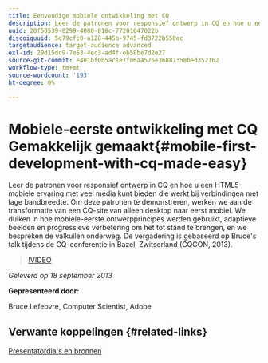 ```yaml
---
title: Eenvoudige mobiele ontwikkeling met CQ
description: Leer de patronen voor responsief ontwerp in CQ en hoe u een HTML5-mobiele ervaring met veel media kunt bieden die werkt bij verbindingen met lage bandbreedte. Om deze patronen te demonstreren, werken we aan de transformatie van een CQ-site van alleen desktop naar eerst mobiel. We duiken in hoe mobiele-eerste ontwerpprincipes werden gebruikt, adaptieve beelden en progressieve verbetering om het tot stand te brengen, en we bespreken de valkuilen onderweg. De vergadering is gebaseerd op Bruce's talk tijdens de CQ-conferentie in Bazel, Zwitserland (CQCON, 2013).
uuid: 20f50539-8299-4080-818c-77201047022b
discoiquuid: 5d79cfc0-a128-445b-9745-fd3722b550ac
targetaudience: target-audience advanced
exl-id: 29d15dc9-7e53-4ec3-ad4f-eb58be7d2e27
source-git-commit: e401bf0b5ac1e7f06a4576e36887358bed352162
workflow-type: tm+mt
source-wordcount: '193'
ht-degree: 0%

---
```


# Mobiele-eerste ontwikkeling met CQ Gemakkelijk gemaakt{#mobile-first-development-with-cq-made-easy}

Leer de patronen voor responsief ontwerp in CQ en hoe u een HTML5-mobiele ervaring met veel media kunt bieden die werkt bij verbindingen met lage bandbreedte. Om deze patronen te demonstreren, werken we aan de transformatie van een CQ-site van alleen desktop naar eerst mobiel. We duiken in hoe mobiele-eerste ontwerpprincipes werden gebruikt, adaptieve beelden en progressieve verbetering om het tot stand te brengen, en we bespreken de valkuilen onderweg. De vergadering is gebaseerd op Bruce&#39;s talk tijdens de CQ-conferentie in Bazel, Zwitserland (CQCON, 2013).

>[!VIDEO](https://video.tv.adobe.com/v/19572/?quality=9)

*Geleverd op 18 september 2013*

**Gepresenteerd door:**

Bruce Lefebvre, Computer Scientist, Adobe

## Verwante koppelingen {#related-links}

[Presentatordia&#39;s en bronnen](https://brucelefebvre.com/blog/2013/09/18/cq-gems-mobile-first-development/)
